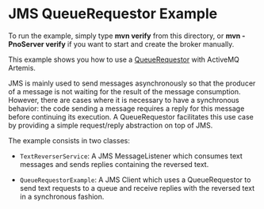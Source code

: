 # JMS QueueRequestor Example

To run the example, simply type **mvn verify** from this directory, or **mvn -PnoServer verify** if you want to start and create the broker manually.

This example shows you how to use a [QueueRequestor](https://docs.oracle.com/javaee/7/api/javax/jms/QueueRequestor.html) with ActiveMQ Artemis.

JMS is mainly used to send messages asynchronously so that the producer of a message is not waiting for the result of the message consumption. However, there are cases where it is necessary to have a synchronous behavior: the code sending a message requires a reply for this message before continuing its execution.
A QueueRequestor facilitates this use case by providing a simple request/reply abstraction on top of JMS.

The example consists in two classes:

* `TextReverserService`: A JMS MessageListener which consumes text messages and sends replies containing the reversed text.

* `QueueRequestorExample`: A JMS Client which uses a QueueRequestor to send text requests to a queue and receive replies with the reversed text in a synchronous fashion.